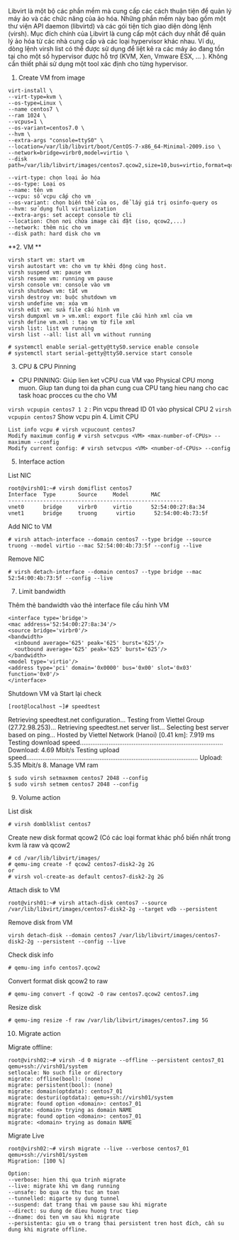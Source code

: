 Libvirt là một bộ các phần mềm mà cung cấp các cách thuận tiện để quản lý máy ảo và các chức năng của ảo hóa. Những phần mềm này bao gồm một thư viện API daemon (libvirtd) và các gói tiện tích giao diện dòng lệnh (virsh). Mục đích chính của Libvirt là cung cấp một cách duy nhất để quản lý ảo hóa từ các nhà cung cấp và các loại hypervisor khác nhau. Ví dụ, dòng lệnh virsh list có thể được sử dụng để liệt kê ra các máy ảo đang tồn tại cho một số hypervisor được hỗ trợ (KVM, Xen, Vmware ESX, … ). Không cần thiết phải sử dụng một tool xác định cho từng hypervisor.

1. Create VM from image
```
virt-install \
--virt-type=kvm \
--os-type=Linux \
--name centos7 \
--ram 1024 \
--vcpus=1 \
--os-variant=centos7.0 \
--hvm \
--extra-args "console=ttyS0" \
--location=/var/lib/libvirt/boot/CentOS-7-x86_64-Minimal-2009.iso \
--network=bridge=virbr0,model=virtio \
--disk path=/var/lib/libvirt/images/centos7.qcow2,size=10,bus=virtio,format=qcow2
```
```
--virt-type: chọn loại ảo hóa
--os-type: Loại os
--name: tên vm
--vcpu: số vcpu cấp cho vm
--os-variant: chọn biến thế của os, để lấy giá trị osinfo-query os
--hvm: sử dụng full virtualization
--extra-args: set accept console từ cli
--location: Chọn nơi chứa image cài đặt (iso, qcow2,...)
--network: thêm nic cho vm
--disk path: hard disk cho vm
```
**2. VM **
```
virsh start vm: start vm
virsh autostart vm: cho vm tự khởi động cùng host.
virsh suspend vm: pause vm
virsh resume vm: running vm pause
virsh console vm: console vào vm
virsh shutdown vm: tắt vm
virsh destroy vm: buộc shutdown vm
virsh undefine vm: xóa vm
virsh edit vm: sửa file cấu hình vm
virsh dumpxml vm > vm.xml: export file cấu hình xml của vm
virsh define vm.xml : tạo vm từ file xml
virsh list: list vm running
virsh list --all: list all vm without running
```
```
# systemctl enable serial-getty@ttyS0.service enable console
# systemctl start serial-getty@ttyS0.service start console
```
3. CPU & CPU Pinning
- CPU PINNING: Giúp lien ket vCPU cua VM vao Physical CPU mong muon. Giup tan dung toi da phan cung cua CPU tang hieu nang cho cac task hoac procces cu the cho VM

``` virsh vcpupin centos7 1 2 ``` : Pin vcpu thread ID 01 vào physical CPU 2
``` virsh vcpupin centos7 ``` Show vcpu pin
4. Limit CPU
```
List info vcpu # virsh vcpucount centos7
Modify maximum config # virsh setvcpus <VM> <max-number-of-CPUs> --maximum --config
Modify current config: # virsh setvcpus <VM> <number-of-CPUs> --config
```
5. Interface action

List NIC
```
root@virsh01:~# virsh domiflist centos7
Interface  Type       Source     Model       MAC
-------------------------------------------------------
vnet0      bridge     virbr0     virtio      52:54:00:27:8a:34
vnet1      bridge     truong      virtio      52:54:00:4b:73:5f
```
Add NIC to VM
  ```
# virsh attach-interface --domain centos7 --type bridge --source truong --model virtio --mac 52:54:00:4b:73:5f --config --live
  ```
Remove NIC
  ```
# virsh detach-interface --domain centos7 --type bridge --mac 52:54:00:4b:73:5f --config --live
  ```
7. Limit bandwidth

Thêm thẻ bandwidth vào thẻ interface file cấu hình VM
  ```
<interface type='bridge'>
  <mac address='52:54:00:27:8a:34'/>
  <source bridge='virbr0'/>
  <bandwidth>
    <inbound average='625' peak='625' burst='625'/>
    <outbound average='625' peak='625' burst='625'/>
  </bandwidth>
  <model type='virtio'/>
  <address type='pci' domain='0x0000' bus='0x00' slot='0x03' function='0x0'/>
</interface>
  ```
Shutdown VM và Start lại check
  ```
[root@localhost ~]# speedtest
  ```
Retrieving speedtest.net configuration...
Testing from Viettel Group (27.72.98.253)...
Retrieving speedtest.net server list...
Selecting best server based on ping...
Hosted by Viettel Network (Hanoi) [0.41 km]: 7.919 ms
Testing download speed................................................................................
Download: 4.69 Mbit/s
Testing upload speed................................................................................................
Upload: 5.35 Mbit/s
8. Manage VM ram
```
$ sudo virsh setmaxmem centos7 2048 --config
$ sudo virsh setmem centos7 2048 --config
```
9. Volume action

List disk
```
# virsh domblklist centos7
```
Create new disk format qcow2 (Có các loại format khác phổ biến nhất trong kvm là raw và qcow2
```
# cd /var/lib/libvirt/images/
# qemu-img create -f qcow2 centos7-disk2-2g 2G
or
# virsh vol-create-as default centos7-disk2-2g 2G 
```
Attach disk to VM
```
root@virsh01:~# virsh attach-disk centos7 --source /var/lib/libvirt/images/centos7-disk2-2g --target vdb --persistent
```
Remove disk from VM
```
virsh detach-disk --domain centos7 /var/lib/libvirt/images/centos7-disk2-2g --persistent --config --live
```
Check disk info
```
# qemu-img info centos7.qcow2
```
Convert format disk qcow2 to raw
```
# qemu-img convert -f qcow2 -O raw centos7.qcow2 centos7.img
```
Resize disk
```
# qemu-img resize -f raw /var/lib/libvirt/images/centos7.img 5G
```
10. Migrate action

Migrate offline:
```
root@virsh02:~# virsh -d 0 migrate --offline --persistent centos7_01 qemu+ssh://virsh01/system
setlocale: No such file or directory
migrate: offline(bool): (none)
migrate: persistent(bool): (none)
migrate: domain(optdata): centos7_01
migrate: desturi(optdata): qemu+ssh://virsh01/system
migrate: found option <domain>: centos7_01
migrate: <domain> trying as domain NAME
migrate: found option <domain>: centos7_01
migrate: <domain> trying as domain NAME
```
Migrate Live
```
root@virsh02:~# virsh migrate --live --verbose centos7_01 qemu+ssh://virsh01/system
Migration: [100 %]
```
```
Option: 
--verbose: hien thi qua trinh migrate
--live: migrate khi vm dang running 
--unsafe: bo qua ca thu tuc an toan 
--tunnelled: migarte sy dung tunnel 
--suspend: dat trang thai vm pause sau khi migrate 
--direct: su dung de dieu huong truc tiep 
--dname: doi ten vm sau khi migrate 
--persistenta: giu vm o trang thai persistent tren host đích, cần su dung khi migrate offline.
```
